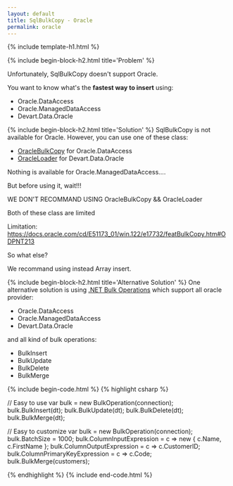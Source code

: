```yaml
---
layout: default
title: SqlBulkCopy - Oracle
permalink: oracle
---
```


{% include template-h1.html %}

{% include begin-block-h2.html title='Problem' %}

Unfortunately, SqlBulkCopy doesn't support Oracle.

You want to know what's the **fastest way to insert** using:

- Oracle.DataAccess
- Oracle.ManagedDataAccess
- Devart.Data.Oracle

{% include begin-block-h2.html title='Solution' %}
SqlBulkCopy is not available for Oracle. However, you can use one of these class:

- [OracleBulkCopy](https://docs.oracle.com/cd/E17666_01/doc/win.112/e17357/OracleBulkCopyClass.htm) for Oracle.DataAccess
- [OracleLoader](http://www.devart.com/dotconnect/oracle/docs/?Devart.Data.Oracle~Devart.Data.Oracle.OracleLoader.html) for Devart.Data.Oracle

Nothing is available for Oracle.ManagedDataAccess....

But before using it, wait!!!

WE DON'T RECOMMAND USING OracleBulkCopy && OracleLoader

Both of these class are limited

Limitation: https://docs.oracle.com/cd/E51173_01/win.122/e17732/featBulkCopy.htm#ODPNT213

So what else?

We recommand using instead Array insert.

{% include begin-block-h2.html title='Alternative Solution' %}
One alternative solution is using [.NET Bulk Operations](http://bulk-operations.net/) which support all oracle provider:

- Oracle.DataAccess
- Oracle.ManagedDataAccess
- Devart.Data.Oracle

and all kind of bulk operations:
- BulkInsert
- BulkUpdate
- BulkDelete
- BulkMerge

{% include begin-code.html %}
{% highlight csharp %}

// Easy to use
var bulk = new BulkOperation(connection);
bulk.BulkInsert(dt);
bulk.BulkUpdate(dt);
bulk.BulkDelete(dt);
bulk.BulkMerge(dt);

// Easy to customize
var bulk = new BulkOperation<Customer>(connection);
bulk.BatchSize = 1000;
bulk.ColumnInputExpression = c => new { c.Name,  c.FirstName };
bulk.ColumnOutputExpression = c => c.CustomerID;
bulk.ColumnPrimaryKeyExpression = c => c.Code;
bulk.BulkMerge(customers);

{% endhighlight %}
{% include end-code.html %}
